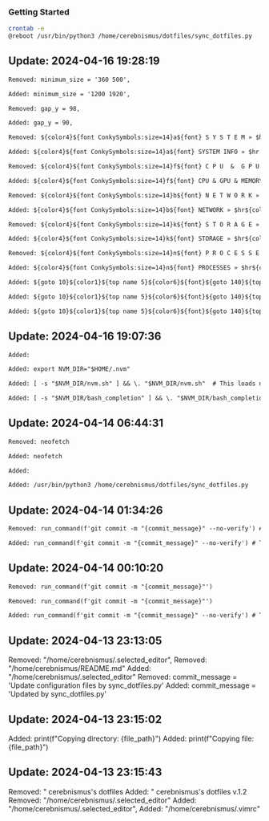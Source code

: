 ### Getting Started

```bash
crontab -e
@reboot /usr/bin/python3 /home/cerebnismus/dotfiles/sync_dotfiles.py
```


## Update: 2024-04-16 19:28:19
```diff
Removed: minimum_size = '360 500',
```
```diff
Added: minimum_size = '1200 1920',
```
```diff
Removed: gap_y = 98,
```
```diff
Added: gap_y = 90,
```
```diff
Removed: ${color4}${font ConkySymbols:size=14}a${font} S Y S T E M » $hr ${color}
```
```diff
Added: ${color4}${font ConkySymbols:size=14}a${font} SYSTEM INFO » $hr ${color}
```
```diff
Removed: ${color4}${font ConkySymbols:size=14}f${font} C P U  &  G P U  &  M E M O R Y » $hr${color}
```
```diff
Added: ${color4}${font ConkySymbols:size=14}f${font} CPU & GPU & MEMORY » $hr${color}
```
```diff
Removed: ${color4}${font ConkySymbols:size=14}b${font} N E T W O R K » $hr${color}
```
```diff
Added: ${color4}${font ConkySymbols:size=14}b${font} NETWORK » $hr${color}
```
```diff
Removed: ${color4}${font ConkySymbols:size=14}k${font} S T O R A G E » $hr${color}
```
```diff
Added: ${color4}${font ConkySymbols:size=14}k${font} STORAGE » $hr${color}
```
```diff
Removed: ${color4}${font ConkySymbols:size=14}n${font} P R O C E S S E S » $hr${color}
```
```diff
Added: ${color4}${font ConkySymbols:size=14}n${font} PROCESSES » $hr${color}
```
```diff
Added: ${goto 10}${color1}${top name 5}${color6}${font}${goto 140}${top pid 5}${goto 225}${top cpu 6}${goto 295}${top mem_res 6}
```
```diff
Added: ${goto 10}${color1}${top name 5}${color6}${font}${goto 140}${top pid 5}${goto 225}${top cpu 7}${goto 295}${top mem_res 7}
```
```diff
Added: ${goto 10}${color1}${top name 5}${color6}${font}${goto 140}${top pid 5}${goto 225}${top cpu 8}${goto 295}${top mem_res 8}
```

## Update: 2024-04-16 19:07:36
```diff
Added: 
```
```diff
Added: export NVM_DIR="$HOME/.nvm"
```
```diff
Added: [ -s "$NVM_DIR/nvm.sh" ] && \. "$NVM_DIR/nvm.sh"  # This loads nvm
```
```diff
Added: [ -s "$NVM_DIR/bash_completion" ] && \. "$NVM_DIR/bash_completion"  # This loads nvm bash_completion
```

## Update: 2024-04-14 06:44:31
```diff
Removed: neofetch
```
```diff
Added: neofetch
```
```diff
Added: 
```
```diff
Added: /usr/bin/python3 /home/cerebnismus/dotfiles/sync_dotfiles.py
```

## Update: 2024-04-14 01:34:26
```diff
Removed: run_command(f'git commit -m "{commit_message}" --no-verify') # Temporarily bypass pre-commit hooks
```
```diff
Added: run_command(f'git commit -m "{commit_message}" --no-verify') # Temporarily bypass pre-c
```

## Update: 2024-04-14 00:10:20
```diff
Removed: run_command(f'git commit -m "{commit_message}"')
```
```diff
Removed: run_command(f'git commit -m "{commit_message}"')
```
```diff
Added: run_command(f'git commit -m "{commit_message}" --no-verify') # Temporarily bypass pre-commit hooks
```

## Update: 2024-04-13 23:13:05
Removed: "/home/cerebnismus/.selected_editor",
Removed: "/home/cerebnismus/README.md"
Added: "/home/cerebnismus/.selected_editor"
Removed: commit_message = 'Update configuration files by sync_dotfiles.py'
Added: commit_message = 'Updated by sync_dotfiles.py'

## Update: 2024-04-13 23:15:02
Added: print(f"Copying directory: {file_path}")
Added: print(f"Copying file: {file_path}")

## Update: 2024-04-13 23:15:43
Removed: " cerebnismus's dotfiles
Added: " cerebnismus's dotfiles v.1.2
Removed: "/home/cerebnismus/.selected_editor"
Added: "/home/cerebnismus/.selected_editor",
Added: "/home/cerebnismus/.vimrc"
